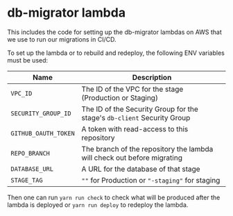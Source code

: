 # db-migrator lambda

This includes the code for setting up the db-migrator lambdas
on AWS that we use to run our migrations in CI/CD.

To set up the lambda or to rebuild and redeploy, the following ENV variables must be used:

Name | Description
-----|------------
`VPC_ID` | The ID of the VPC for the stage (Production or Staging)
`SECURITY_GROUP_ID` | The ID of the Security Group for the stage's `db-client` Security Group
`GITHUB_OAUTH_TOKEN` | A token with read-access to this repository
`REPO_BRANCH` | The branch of the repository the lambda will check out before migrating
`DATABASE_URL` | A URL for the database of that stage
`STAGE_TAG` | `""` for Production or `"-staging"` for staging

Then one can run `yarn run check` to check what will be produced after the lambda is deployed
or `yarn run deploy` to redeploy the lambda.
